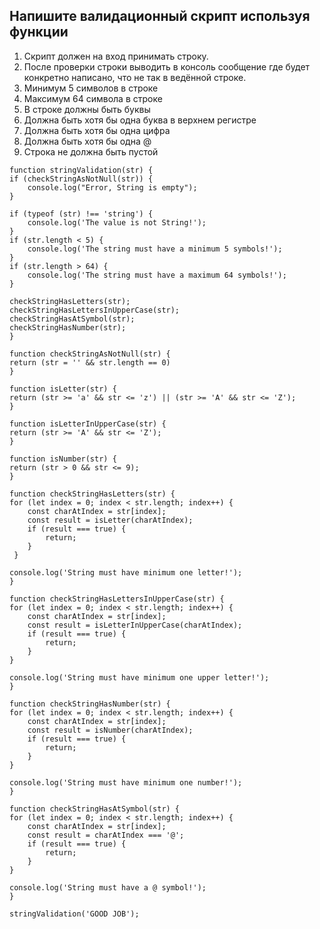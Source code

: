    
 ## Напишите валидационный скрипт используя функции 

   1. Скрипт должен на вход принимать строку.
   2. После проверки строки выводить в консоль сообщение где будет конкретно написано, что не так в ведённой строке.
   3. Минимум 5 символов в строке
   4. Максимум 64 символа в строке
   5. В строке должны быть буквы
   6. Должна быть хотя бы одна буква в верхнем регистре
   7. Должна быть хотя бы одна цифра
   8. Должна быть хотя бы одна @
   9. Строка не должна быть пустой
   
 
   
   ```
   function stringValidation(str) {
   if (checkStringAsNotNull(str)) {
       console.log("Error, String is empty");
   }

   if (typeof (str) !== 'string') {
       console.log('The value is not String!');
   }
   if (str.length < 5) {
       console.log('The string must have a minimum 5 symbols!');
   }
   if (str.length > 64) {
       console.log('The string must have a maximum 64 symbols!');
   }

   checkStringHasLetters(str);
   checkStringHasLettersInUpperCase(str);
   checkStringHasAtSymbol(str);
   checkStringHasNumber(str);
   }

   function checkStringAsNotNull(str) {
   return (str = '' && str.length == 0)
   }

   function isLetter(str) {
   return (str >= 'a' && str <= 'z') || (str >= 'A' && str <= 'Z');
   }

   function isLetterInUpperCase(str) {
   return (str >= 'A' && str <= 'Z');
   }

   function isNumber(str) {
   return (str > 0 && str <= 9);
   }

   function checkStringHasLetters(str) {
   for (let index = 0; index < str.length; index++) {
       const charAtIndex = str[index];
       const result = isLetter(charAtIndex);
       if (result === true) {
           return;
       }
    }

   console.log('String must have minimum one letter!');
  }

   function checkStringHasLettersInUpperCase(str) {
   for (let index = 0; index < str.length; index++) {
       const charAtIndex = str[index];
       const result = isLetterInUpperCase(charAtIndex);
       if (result === true) {
           return;
       }
   }

   console.log('String must have minimum one upper letter!');
   }

   function checkStringHasNumber(str) {
   for (let index = 0; index < str.length; index++) {
       const charAtIndex = str[index];
       const result = isNumber(charAtIndex);
       if (result === true) {
           return;
       }
   }

   console.log('String must have minimum one number!');
   }

   function checkStringHasAtSymbol(str) {
   for (let index = 0; index < str.length; index++) {
       const charAtIndex = str[index];
       const result = charAtIndex === '@';
       if (result === true) {
           return;
       }
   }

   console.log('String must have a @ symbol!');
  }

   stringValidation('GOOD JOB');
```
